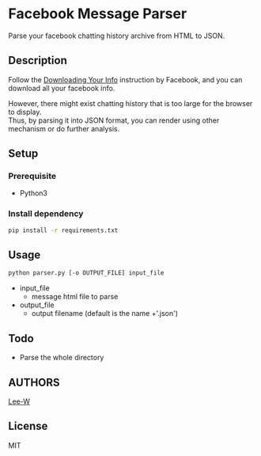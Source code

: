 # Facebook Message Parser
Parse your facebook chatting history archive from HTML to JSON.

## Description
Follow the [Downloading Your Info](https://www.facebook.com/help/131112897028467#) instruction by Facebook, and you can download all your facebook info.  

However, there might exist chatting history that is too large for the browser to display.  
Thus, by parsing it into JSON format, you can render using other mechanism or do further analysis.

## Setup

### Prerequisite
- Python3

### Install dependency

```sh
pip install -r requirements.txt
```


## Usage

```sh
python parser.py [-o OUTPUT_FILE] input_file
```

- input_file
    - message html file to parse
- output_file
    - output filename (default is the name +'.json')  


## Todo
- Parse the whole directory

## AUTHORS
[Lee-W](https://github.com/Lee-W)

## License
MIT
